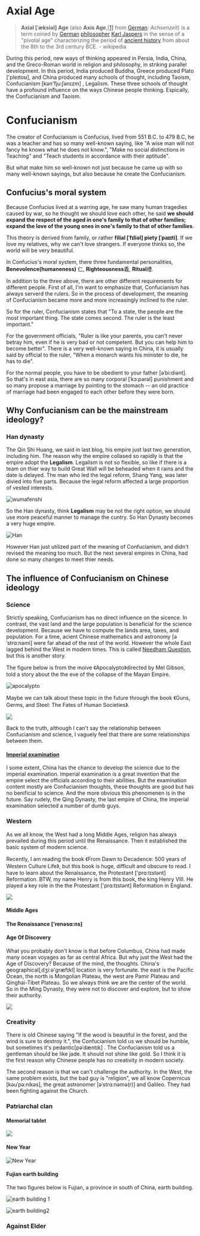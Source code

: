 # Axial Age

> **Axial  [ˈæksiəl]  Age** (also **Axis Age**,[[1\]](https://en.wikipedia.org/wiki/Axial_Age#cite_note-1) from [German](https://en.wikipedia.org/wiki/German_language): *Achsenzeit*) is a term coined by [German](https://en.wikipedia.org/wiki/Germany) [philosopher](https://en.wikipedia.org/wiki/Philosopher) [Karl Jaspers](https://en.wikipedia.org/wiki/Karl_Jaspers) in the sense of a "pivotal age" characterizing the period of [ancient history](https://en.wikipedia.org/wiki/Ancient_history) from about the 8th to the 3rd century BCE. - wikipedia

During this period, new ways of thinking appeared in Persia, India, China, and the Greco-Roman world in religion and philosophy, in striking parallel development. In this period, India produced Buddha, Greece produced Plato ['pleɪtoʊ], and China produced many schools of thought, including Taoism, Confucianism [kən'fju:ʃənɪzm] , Legalism. These three schools of thought have a profound influence on the ways Chinese people thinking. Espically, the Confucianism and Taoism.

# Confucianism

The creator of Confucianism is Confucius, lived from 551 B.C. to 479 B.C, he was a teacher and has so many well-known saying, like "A wise man will not fancy he knows what he does not know.", "Make no social distinctions in Teaching" and "Teach students in accordance with their aptitude".

But what make him so well-known not just because he came up with so many well-known sayings, but also because he create the Confucianism.

## Confucius's moral system

Because Confucius lived at a warring age, he saw many human tragedies caused by war, so he thought we should love each other, he said **we should expand the respect of the aged in one's family to that of other families; expand the love of the young ones in one's family to that of other families**.

This theory is derived from family, or rather **filial  [ˈfɪliəl] piety [ˈpaɪɪti]**. If we love my relatives, why we can't love strangers. If everyone thinks so, the world will be very beautiful.

In Confucius's moral system, there three fundamental personalities, **Benevolence(humaneness)** 仁, **Righteousness**義, **Ritual**禮. 

In addition to the three above, there are other different  requirements for different people. First of all, I'm want to emphasize that, Confucianism has always serverd the rulers. So in the process of development, the meaning of Confucianism became more and more increasingly inclined to the ruler.

So for the ruler, Confucianism states that "To a state, the people are the most important thing. The state comes second. The ruler is the least important."

For the government officials, "Ruler is like your parents, you can't never betray him, even if he is very bad or not competent. But you can help him to become better". There is a very well-known saying in China, it is usually said by official to the ruler, "When a monarch wants his minister to die, he has to die". 

For the normal people, you have to be obedient to your father [əˈbi:diənt]. So that's in east asia, there are so many corporal [ˈkɔ:pərəl] punishment and so many propose a marriage by pointing to the stomach -- an old practice of marriage had been engaged to each other before they were born. 

## Why Confucianism can be the mainstream ideology?

### Han dynasty

The Qin Shi Huang, we said in last blog, his empire just last two generation, including him. The reason why the empire collased so rapidly is that the empire adopt the **Legalism**. Legalism is not so flexible, so like if there is a team on thier way to build Great Wall will be beheaded when it rains and the date is delayed. The man who led the legal reform, Shang Yang, was later divied into five parts. Because the legal reform affected a large proportion of vested interests.

![wumafenshi](../figures/blog2/wumafenshi.jpeg)

So the Han dynasty, think **Legalism** may be not the right option, we should use more peaceful manner to manage the cuntry. So Han Dynasty becomes a very huge empire.

![Han](../figures/blog2/HanDynastyMap.png)

However Han just utilized part of the meaning of Confucianism, and didn't revised the meaning too much. But the next several empires in China, had done so many changes to meet thier needs.

## The influence of Confucianism on Chinese ideology

### Science

Strictly speaking, Confucianism has no direct influence on the sicence. In contrast, the vast land and the large population is beneficial for the science development. Because we have to compute the lands area, taxes, and population. For a time, acient Chinese mathematics and astronomy [əˈstrɑ:nəmi]  were far ahead of the rest of the world. However the whole East lagged behind the West in modern times. This is called [Needham Question](https://en.wikipedia.org/wiki/Joseph_Needham#Needham_Question), but this is another story.

The figure below is from the moive 《Apocalypto》directed by Mel Gibson, told a story about the the eve of the collapse of the Mayan Empire.  

![apocalypto](../figures/blog2/apocalypto.png) 

Maybe we can talk about these topic in the future through the book 《Guns, Germs, and Steel: The Fates of Human Societies》.

![](../figures/blog2/gun.jpeg)

Back to the truth, although I can't say the relationship between Confucianism and science, I vaguely feel that there are some relationships between them. 

#### [Imperial examination](https://en.wikipedia.org/wiki/Imperial_examination)

I some extent, China has the chance to develop the science due to the imperial examination. Imperial examination is a great invention that the empire select the officials according to their abilities. But the examination content mostly are Confucianism thoughts, these thoughts are good but has no benificial to science. And the more obvious this phenomenen is in the future. Say rudely, the Qing Dynasty, the last empire of China, the imperial examination selected a number of dumb guys.

### Western

As we all know, the West had a long Middle Ages, religion has always prevailed during this period until the Renaissance. Then it established the basic system of modern science.

Recently, I am reading the book 《From Dawn to Decadence: 500 years of Western Culture Life》, but this book is huge, difficult and obscure to read. I have to learn about the Renaissance, the Protestant ['prɑ:tɪstənt]  Reformation. BTW, my name Henry is from this book, the king Henry VIII. He played a key role in the the Protestant ['prɑ:tɪstənt]  Reformation in England.

![](../figures/blog2/from_dawn.jpg)

#### Middle Ages

#### The Renaissance ['renəsɑ:ns] 

#### Age Of Discovery

What you probably don't know is that before Columbus, China had made many ocean voyages as far as central Africa. But why just the West had the Age of Discovery? Because of the mind, the thoughts. China's geographical[ˌdʒi:ə'ɡræfɪkl]  location is very fortunate. the east is the Pacific Ocean, the north is Mongolian Plateau, the west are Pamir Plateau and Qinghai-Tibet Plateau. So we always think we are the center of the world. So in the Ming Dynasty, they were not to discover and explore, but to show their authority.

![](../figures/blog2/Zheng-He.png)

### Creativity

There is old Chinese saying "If the wood is beautiful in the forest, and the wind is sure to destroy it.", the Confucianism told us we should be humble, but sometimes it's pedantic[pəˈdæntɪk] . The Confucianism told us a gentleman should be like jade. It should not shine like gold. So I think it is the first reason why Chinese people has no creativity in modern society.

The second reason is that we can't challenge the authority. In the West, the same problem exists, but the bad  guy is "religion", we all know Copernicus [kəuˈpə:nikəs], the great astronomer [əˈstrɑ:nəmə(r)] and Galileo. They had been fighting against the Church.

### Patriarchal clan

#### Memorial tablet

![](../figures/blog2/MemorialTablet.jpeg)

#### New Year

![New Year](../figures/blog2/NewYear.jpeg)

#### Fujian earth building

The two figures below is Fujian, a province in south of China, earth building.

![earth building 1](../figures/blog2/earthbuild.jpeg)

![earth building2](../figures/blog2/earthbuild2.jpeg)

### Against Elder



 

